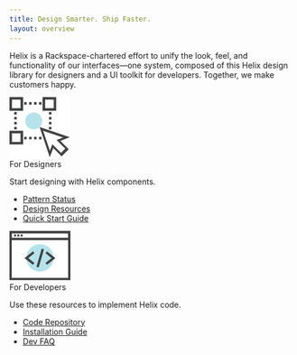 ```yaml
---
title: Design Smarter. Ship Faster.
layout: overview
---
```


Helix is a Rackspace-chartered effort to unify the look, feel, and
functionality of our interfaces&mdash;one system, composed of this Helix design
library for designers and a UI toolkit for developers. Together, we make
customers happy.

<div class="card-container">
  <div class="card" id="left">
    <div class="icon"><img src="assets/images/For_Designers_Icon.svg" alt="designer UX icon"/></div>
    <span class="card-heading">For Designers</span>
    <p>Start designing with Helix components.</p>
    <div class="card-bottom">
      <ul>
        <li><a href="{{site.url}}/status.html">Pattern Status</a></li>
        <li><a href="{{site.url}}/resources/index.html">Design Resources</a></li>
        <li><a href="{{site.url}}/getting-started/design.html">Quick Start Guide</a></li>
      </ul>
    </div>
  </div>
  <div class="card" id="right">
    <div class="icon"><img src="assets/images/For_Developers_Icon.svg" alt="developer code icon"/></div>
    <span class="card-heading">For Developers</span>
    <p>Use these resources to implement Helix code.</p>
    <div class="card-bottom">
      <ul>
        <li><a href="https://helixdesignsystem.github.io/helix-ui/">Code Repository <hx-icon type="external-link"></hx-icon></a></li>
        <li><a href="https://helixdesignsystem.github.io/helix-ui/guides/getting-started/" target="_blank">Installation Guide <hx-icon type="external-link"></hx-icon></a></li>
        <li><a href="https://helixdesignsystem.github.io/helix-ui/guides/faq/" target="_blank">Dev FAQ <hx-icon type="external-link"></hx-icon></a></li>
      </ul>
    </div>
  </div>
</div>
